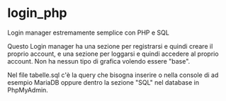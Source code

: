 # login_php
Login manager estremamente semplice con PHP e SQL

Questo Login manager ha una sezione per registrarsi e quindi creare il proprio account, e una sezione per loggarsi e quindi accedere al proprio account.
Non ha nessun tipo di grafica volendo essere "base".

Nel file tabelle.sql c'è la query che bisogna inserire o nella console di ad esempio MariaDB oppure dentro la sezione "SQL" nel database in PhpMyAdmin.
